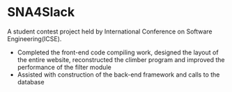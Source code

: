 # SNA4Slack
A student contest project held by International Conference on Software Engineering(ICSE).

* Completed the front-end code compiling work, designed the layout of the entire website, reconstructed the
climber program and improved the performance of the filter module
* Assisted with construction of the back-end framework and calls to the database
